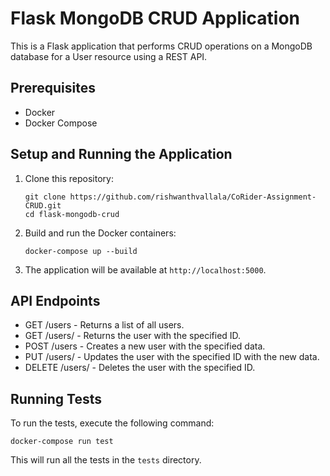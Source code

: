 # Flask MongoDB CRUD Application

This is a Flask application that performs CRUD operations on a MongoDB database for a User resource using a REST API.

## Prerequisites

- Docker
- Docker Compose

## Setup and Running the Application

1. Clone this repository:
   ```
   git clone https://github.com/rishwanthvallala/CoRider-Assignment-CRUD.git
   cd flask-mongodb-crud
   ```

2. Build and run the Docker containers:
   ```
   docker-compose up --build
   ```

3. The application will be available at `http://localhost:5000`.

## API Endpoints

- GET /users - Returns a list of all users.
- GET /users/<id> - Returns the user with the specified ID.
- POST /users - Creates a new user with the specified data.
- PUT /users/<id> - Updates the user with the specified ID with the new data.
- DELETE /users/<id> - Deletes the user with the specified ID.



## Running Tests

To run the tests, execute the following command:

```
docker-compose run test
```

This will run all the tests in the `tests` directory.

